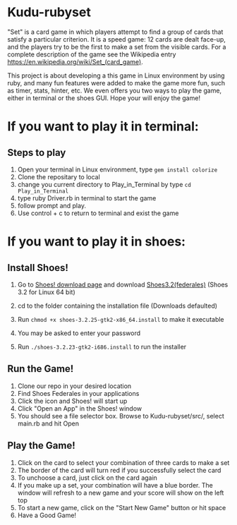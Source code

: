 # Kudu-rubyset
"Set" is a card game in which players attempt to find a group of cards that satisfy a particular criterion. It is a speed game: 12 cards are dealt face-up, and the players try to be the first to make a set from the visible cards. For a complete description of the game see the Wikipedia entry https://en.wikipedia.org/wiki/Set_(card_game).

This project is about developing a this game in Linux environment by using ruby, and many fun features were added to make the game more fun, such as timer, stats, hinter, etc. We even offers you two ways to play the game, either in terminal or the shoes GUI. Hope your will enjoy the game!

# If you want to play it in terminal:
## Steps to play
1. Open your terminal in Linux environment, type `gem install colorize`
2. Clone the repositary to local
3. change you current directory to Play_in_Terminal by type `cd Play_in_Terminal`
4. type ruby Driver.rb in terminal to start the game
5. follow prompt and play.
6. Use control + c to return to terminal and exist the game

# If you want to play it in shoes:
## Install Shoes!
1. Go to [Shoes! download page](http://shoesrb.com/downloads/) and download [Shoes3.2(federales)](https://shoes.mvmanila.com/public/shoes/shoes-3.2.25-gtk2-x86_64.install) (Shoes 3.2 for Linux 64 bit)
2. cd to the folder containing the installation file (Downloads defaulted)
3. Run `chmod +x shoes-3.2.25-gtk2-x86_64.install` to make it executable
        
4. You may be asked to enter your password
5. Run `./shoes-3.2.23-gtk2-i686.install` to run the installer

## Run the Game!
1. Clone our repo in your desired location
2. Find Shoes Federales in your applications
3. Click the icon and Shoes! will start up
4. Click "Open an App" in the Shoes! window
5. You should see a file selector box. Browse to Kudu-rubyset/src/, select main.rb and hit Open

## Play the Game!
1. Click on the card to select your combination of three cards to make a set
2. The border of the card will turn red if you successfully select the card
3. To unchoose a card, just click on the card again
4. If you make up a set, your combination will have a blue border. The window will refresh to a new game and your score will show on the left top
5. To start a new game, click on the "Start New Game" button or hit space
6. Have a Good Game!
